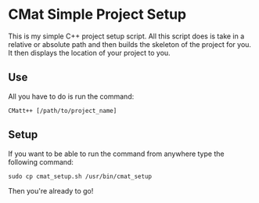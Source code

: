 # CMat Simple Project Setup #

This is my simple C++ project setup script. All this script does is take in a relative or absolute path and then builds the skeleton of the project for you. It then displays the location of your project to you. 

## Use 
All you have to do is run the command:

```
CMatt++ [/path/to/project_name]
```
## Setup 
If  you want to be able to run the command from anywhere type the following command:

```
sudo cp cmat_setup.sh /usr/bin/cmat_setup
```

Then you're already to go!



